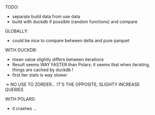 TODO:
- separate build data from use data
- build with duckdb if possible (random functions) and compare


GLOBALLY:
- could be nice to compare between delta and pure parquet

WITH DUCKDB:
- mean value slightly differs between iterations
- Result seems WAY FASTER than Polars: it seems that when iterating, things are cached by duckdb !
- first iter stats is way slower

-> NO USE TO ZORDER... IT'S THE OPPOSITE, SLIGHTY INCREASE QUERIES

WITH POLARS:
- it crashes ...
